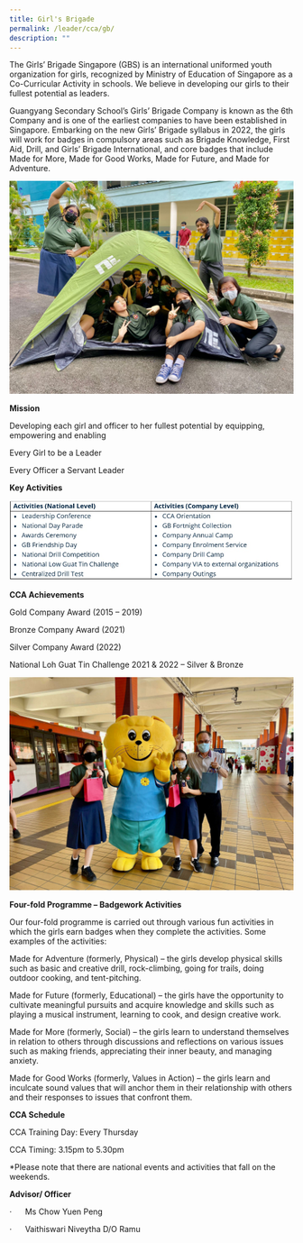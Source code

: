 ```yaml
---
title: Girl's Brigade
permalink: /leader/cca/gb/
description: ""
---
```

The Girls’ Brigade Singapore (GBS) is an international uniformed youth organization for girls, recognized by Ministry of Education of Singapore as a Co-Curricular Activity in schools. We believe in developing our girls to their fullest potential as leaders.

Guangyang Secondary School’s Girls’ Brigade Company is known as the 6th Company and is one of the earliest companies to have been established in Singapore. Embarking on the new Girls’ Brigade syllabus in 2022, the girls will work for badges in compulsory areas such as Brigade Knowledge, First Aid, Drill, and Girls’ Brigade International, and core badges that include Made for More, Made for Good Works, Made for Future, and Made for Adventure.

![](/images/Student%20Leader/Uniform%20Group/gb%20(5).jpg)

**Mission**

Developing each girl and officer to her fullest potential by equipping, empowering and enabling

Every Girl to be a Leader

Every Officer a Servant Leader

**Key Activities**

![](/images/Student%20Leader/Uniform%20Group/gb%20table.jpg)

**CCA Achievements**

Gold Company Award (2015 – 2019)

Bronze Company Award (2021)

Silver Company Award (2022)

National Loh Guat Tin Challenge 2021 & 2022 – Silver & Bronze

![](/images/Student%20Leader/Uniform%20Group/gb%20(1).jpeg)

**Four-fold Programme – Badgework Activities**

Our four-fold programme is carried out through various fun activities in which the girls earn badges when they complete the activities. Some examples of the activities:

Made for Adventure (formerly, Physical) – the girls develop physical skills such as basic and creative drill, rock-climbing, going for trails, doing outdoor cooking, and tent-pitching.

Made for Future (formerly, Educational) – the girls have the opportunity to cultivate meaningful pursuits and acquire knowledge and skills such as playing a musical instrument, learning to cook, and design creative work.

Made for More (formerly, Social) – the girls learn to understand themselves in relation to others through discussions and reflections on various issues such as making friends, appreciating their inner beauty, and managing anxiety.

Made for Good Works (formerly, Values in Action) – the girls learn and inculcate sound values that will anchor them in their relationship with others and their responses to issues that confront them.

**CCA Schedule**

CCA Training Day: Every Thursday

CCA Timing: 3.15pm to 5.30pm

\*Please note that there are national events and activities that fall on the weekends.

**Advisor/ Officer**

·      Ms Chow Yuen Peng

·      Vaithiswari Niveytha D/O Ramu